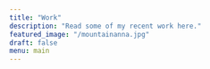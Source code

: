 ```yaml
---
title: "Work"
description: "Read some of my recent work here."
featured_image: "/mountainanna.jpg" 
draft: false 
menu: main
---
```


